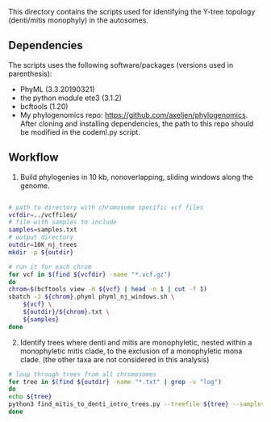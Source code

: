 This directory contains the scripts used for identifying the Y-tree topology (denti/mitis monophyly) in the autosomes.

## Dependencies

The scripts uses the following software/packages (versions used in parenthesis):
- PhyML (3.3.20190321)
- the python module ete3 (3.1.2)
- bcftools (1.20)
- My phylogenomics repo: https://github.com/axeljen/phylogenomics. After cloning and installing dependencies, the path to this repo should be modified in the codeml.py script.

## Workflow

1. Build phylogenies in 10 kb, nonoverlapping, sliding windows along the genome.

```bash

# path to directory with chromosome specific vcf files
vcfdir=../vcffiles/
# file with samples to include
samples=samples.txt
# output directory
outdir=10K_nj_trees
mkdir -p ${outdir}

# run it for each chrom
for vcf in $(find ${vcfdir} -name "*.vcf.gz")
do
chrom=$(bcftools view -H ${vcf} | head -n 1 | cut -f 1)
sbatch -J ${chrom}.phyml phyml_nj_windows.sh \
	${vcf} \
	${outdir}/${chrom}.txt \
	${samples}
done

```

2. Identify trees where denti and mitis are monophyletic, nested within a monophyletic mitis clade, to the exclusion of a monophyletic mona clade. (the other taxa are not considered in this analysis)

```bash
# loop through trees from all chromosomes
for tree in $(find ${outdir} -name "*.txt" | grep -v "log")
do
echo ${tree}
python3 find_mitis_to_denti_intro_trees.py --treefile ${tree} --samples popfile_trees.txt -o denti_mitis_monophyletic_trees.txt
done
```
